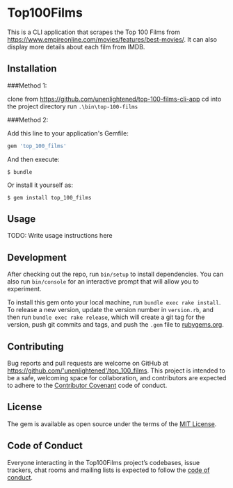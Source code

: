 # Top100Films

This is a CLI application that scrapes the Top 100 Films from https://www.empireonline.com/movies/features/best-movies/. It can also display more details about each film from IMDB.

## Installation

###Method 1:

clone from https://github.com/unenlightened/top-100-films-cli-app
cd into the project directory
run `.\bin\top-100-films`

###Method 2:

Add this line to your application's Gemfile:

```ruby
gem 'top_100_films'
```

And then execute:

    $ bundle

Or install it yourself as:

    $ gem install top_100_films

## Usage

TODO: Write usage instructions here

## Development

After checking out the repo, run `bin/setup` to install dependencies. You can also run `bin/console` for an interactive prompt that will allow you to experiment.

To install this gem onto your local machine, run `bundle exec rake install`. To release a new version, update the version number in `version.rb`, and then run `bundle exec rake release`, which will create a git tag for the version, push git commits and tags, and push the `.gem` file to [rubygems.org](https://rubygems.org).

## Contributing

Bug reports and pull requests are welcome on GitHub at https://github.com/'unenlightened'/top_100_films. This project is intended to be a safe, welcoming space for collaboration, and contributors are expected to adhere to the [Contributor Covenant](http://contributor-covenant.org) code of conduct.

## License

The gem is available as open source under the terms of the [MIT License](https://opensource.org/licenses/MIT).

## Code of Conduct

Everyone interacting in the Top100Films project’s codebases, issue trackers, chat rooms and mailing lists is expected to follow the [code of conduct](https://github.com/'unenlightened'/top_100_films/blob/master/CODE_OF_CONDUCT.md).
